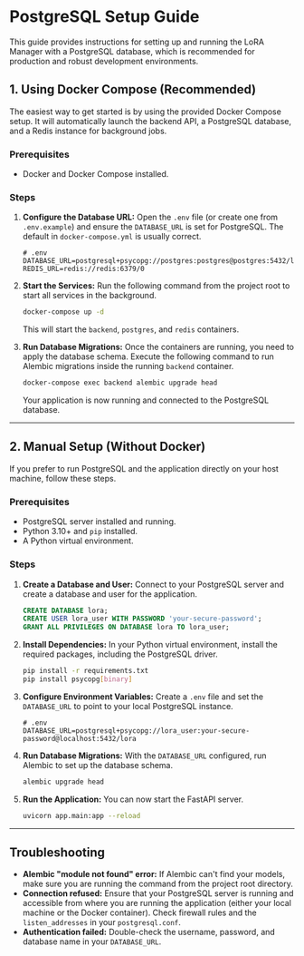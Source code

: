# PostgreSQL Setup Guide

This guide provides instructions for setting up and running the LoRA Manager with a PostgreSQL database, which is recommended for production and robust development environments.

## 1. Using Docker Compose (Recommended)

The easiest way to get started is by using the provided Docker Compose setup. It will automatically launch the backend API, a PostgreSQL database, and a Redis instance for background jobs.

### Prerequisites

-   Docker and Docker Compose installed.

### Steps

1.  **Configure the Database URL:**
    Open the `.env` file (or create one from `.env.example`) and ensure the `DATABASE_URL` is set for PostgreSQL. The default in `docker-compose.yml` is usually correct.

    ```env
    # .env
    DATABASE_URL=postgresql+psycopg://postgres:postgres@postgres:5432/lora
    REDIS_URL=redis://redis:6379/0
    ```

2.  **Start the Services:**
    Run the following command from the project root to start all services in the background.

    ```bash
    docker-compose up -d
    ```
    This will start the `backend`, `postgres`, and `redis` containers.

3.  **Run Database Migrations:**
    Once the containers are running, you need to apply the database schema. Execute the following command to run Alembic migrations inside the running `backend` container.

    ```bash
    docker-compose exec backend alembic upgrade head
    ```

    Your application is now running and connected to the PostgreSQL database.

---

## 2. Manual Setup (Without Docker)

If you prefer to run PostgreSQL and the application directly on your host machine, follow these steps.

### Prerequisites

-   PostgreSQL server installed and running.
-   Python 3.10+ and `pip` installed.
-   A Python virtual environment.

### Steps

1.  **Create a Database and User:**
    Connect to your PostgreSQL server and create a database and user for the application.

    ```sql
    CREATE DATABASE lora;
    CREATE USER lora_user WITH PASSWORD 'your-secure-password';
    GRANT ALL PRIVILEGES ON DATABASE lora TO lora_user;
    ```

2.  **Install Dependencies:**
    In your Python virtual environment, install the required packages, including the PostgreSQL driver.

    ```bash
    pip install -r requirements.txt
    pip install psycopg[binary]
    ```

3.  **Configure Environment Variables:**
    Create a `.env` file and set the `DATABASE_URL` to point to your local PostgreSQL instance.

    ```env
    # .env
    DATABASE_URL=postgresql+psycopg://lora_user:your-secure-password@localhost:5432/lora
    ```

4.  **Run Database Migrations:**
    With the `DATABASE_URL` configured, run Alembic to set up the database schema.

    ```bash
    alembic upgrade head
    ```

5.  **Run the Application:**
    You can now start the FastAPI server.

    ```bash
    uvicorn app.main:app --reload
    ```

---

## Troubleshooting

-   **Alembic "module not found" error:** If Alembic can't find your models, make sure you are running the command from the project root directory.
-   **Connection refused:** Ensure that your PostgreSQL server is running and accessible from where you are running the application (either your local machine or the Docker container). Check firewall rules and the `listen_addresses` in your `postgresql.conf`.
-   **Authentication failed:** Double-check the username, password, and database name in your `DATABASE_URL`.

